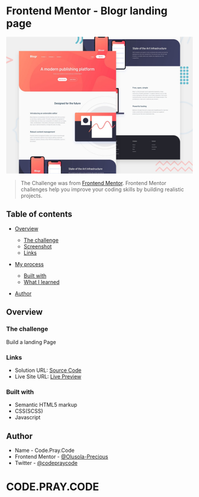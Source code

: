 # Frontend Mentor - Blogr landing page

![Design preview for the Blogr landing page coding challenge](./design/desktop-preview.jpg)

> The Challenge was from [Frontend Mentor](https://www.frontendmentor.io/challenges). Frontend Mentor challenges help you improve your coding skills by building realistic projects. 

## Table of contents

- [Overview](#overview)
  - [The challenge](#the-challenge)
  - [Screenshot](#screenshot)
  - [Links](#links)
- [My process](#my-process)
  - [Built with](#built-with)
  - [What I learned](#what-i-learned)

- [Author](#author)


## Overview

### The challenge

Build a landing Page

### Links

- Solution URL: [Source Code](https://github.com/codepraycode/Bolgr)
- Live Site URL: [Live Preview](https://calculator-liard-six.vercel.app/)

### Built with

- Semantic HTML5 markup
- CSS(SCSS)
- Javascript
## Author

- Name - Code.Pray.Code
- Frontend Mentor - [@Olusola-Precious](https://www.frontendmentor.io/profile/Olusola-Precious])
- Twitter - [@codepraycode](https://www.twitter.com/codepraycode)
# CODE.PRAY.CODE